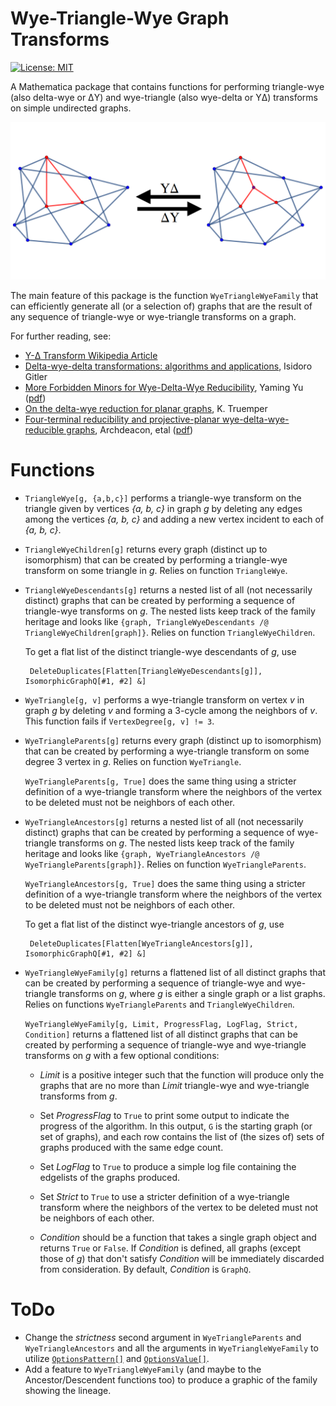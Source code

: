 # Wye-Triangle-Wye Graph Transforms

[![License: MIT](https://img.shields.io/badge/License-MIT-yellow.svg)](https://opensource.org/licenses/MIT)

A Mathematica package that contains functions 
for performing triangle-wye (also delta-wye or &Delta;Y) 
and wye-triangle (also wye-delta or Y&Delta;) 
transforms on simple undirected graphs.

![triangle-wye and wye-triangle](https://raw.githubusercontent.com/mikepierce/YTYGraphTransforms/master/images/tyyt.png)

The main feature of this package is the function `WyeTriangleWyeFamily` 
that can efficiently generate all (or a selection of) graphs that are the result of 
any sequence of triangle-wye or wye-triangle transforms on a graph.

For further reading, see:

 - [Y-&Delta; Transform Wikipedia Article][YTWIKI]
 - [Delta-wye-delta transformations: algorithms and applications][DWDTAA], Isidoro Gitler
 - [More Forbidden Minors for Wye-Delta-Wye Reducibility][MFMYDYR], Yaming Yu ([pdf][MFMYDYR-pdf])
 - [On the delta-wye reduction for planar graphs][ODWRPG], K. Truemper
 - [Four-terminal reducibility and projective-planar wye-delta-wye-reducible graphs][FTRPPWDWRG], Archdeacon, etal ([pdf][FTRPPWDWRG-pdf])
 
  [YTWIKI]: https://en.wikipedia.org/wiki/Y-%CE%94_transform
  [DWDTAA]: http://dl.acm.org/citation.cfm?id=919265
  [MFMYDYR]: http://www.combinatorics.org/ojs/index.php/eljc/article/view/v13i1r7
  [MFMYDYR-pdf]: http://www.emis.ams.org/journals/EJC/Volume_13/PDF/v13i1r7.pdf
  [ODWRPG]: http://onlinelibrary.wiley.com/doi/10.1002/jgt.3190130202/abstract
  [FTRPPWDWRG]: http://onlinelibrary.wiley.com/doi/10.1002/(SICI)1097-0118(200002)33:2%3C83::AID-JGT3%3E3.0.CO;2-P/abstract
  [FTRPPWDWRG-pdf]: http://citeseerx.ist.psu.edu/viewdoc/download?doi=10.1.1.50.5507&rep=rep1&type=pdf



# Functions

 - `TriangleWye[g, {a,b,c}]` performs a triangle-wye transform on the triangle 
   given by vertices *{a, b, c}* in graph *g* by deleting any edges among the 
   vertices *{a, b, c}* and adding a new vertex incident to each of *{a, b, c}*.

 - `TriangleWyeChildren[g]` returns every graph (distinct up to isomorphism) 
   that can be created by performing a triangle-wye transform 
   on some triangle in *g*. Relies on function `TriangleWye`.

 - `TriangleWyeDescendants[g]` returns a nested list of all 
   (not necessarily distinct) graphs that can be created by performing 
   a sequence of triangle-wye transforms on *g*. 
   The nested lists keep track of the family heritage and looks like 
   `{graph, TriangleWyeDescendants /@ TriangleWyeChildren[graph]}`. 
   Relies on function `TriangleWyeChildren`.  

   To get a flat list of the distinct triangle-wye descendants of *g*, use 

        DeleteDuplicates[Flatten[TriangleWyeDescendants[g]], IsomorphicGraphQ[#1, #2] &]

 - `WyeTriangle[g, v]` performs a wye-triangle transform on vertex *v* 
   in graph *g* by deleting *v* and forming a 3-cycle among the neighbors of *v*. 
   This function fails if `VertexDegree[g, v] != 3`.

 - `WyeTriangleParents[g]` returns every graph (distinct up to isomorphism) 
   that can be created by performing a wye-triangle transform 
   on some degree 3 vertex in *g*. Relies on function `WyeTriangle`.

   `WyeTriangleParents[g, True]` does the same thing using a stricter definition 
   of a wye-triangle transform where the neighbors of the vertex to be deleted 
   must not be neighbors of each other.

 - `WyeTriangleAncestors[g]` returns a nested list of all 
   (not necessarily distinct) graphs that can be created by performing a 
   sequence of wye-triangle transforms on *g*. The nested lists keep track of 
   the family heritage and looks like 
   `{graph, WyeTriangleAncestors /@ WyeTriangleParents[graph]}`. 
   Relies on function `WyeTriangleParents`.

   `WyeTriangleAncestors[g, True]` does the same thing using a stricter 
   definition of a wye-triangle transform where the neighbors of the vertex 
   to be deleted must not be neighbors of each other.

   To get a flat list of the distinct wye-triangle ancestors of *g*, use 

        DeleteDuplicates[Flatten[WyeTriangleAncestors[g]], IsomorphicGraphQ[#1, #2] &]

 - `WyeTriangleWyeFamily[g]`  returns a flattened list of all distinct graphs 
   that can be created by performing a sequence of triangle-wye and wye-triangle 
   transforms on *g*, where *g* is either a single graph or a list graphs. 
   Relies on functions `WyeTriangleParents` and `TriangleWyeChildren`.  

   `WyeTriangleWyeFamily[g, Limit, ProgressFlag, LogFlag, Strict, Condition]` 
   returns a flattened list of all distinct graphs 
   that can be created by performing a sequence of triangle-wye and wye-triangle 
   transforms on *g* with a few optional conditions:
   
    - *Limit* is a positive integer such that the function will produce only 
      the graphs that are no more than *Limit* triangle-wye and wye-triangle
      transforms from *g*.
    
    - Set *ProgressFlag* to `True` to print some output to indicate the 
      progress of the algorithm. In this output, `G` is the starting graph 
      (or set of graphs), and each row contains the list of (the sizes of) 
      sets of graphs produced with the same edge count. 
      
    - Set *LogFlag* to `True` to produce a simple log file containing 
      the edgelists of the graphs produced. 
      
    - Set *Strict* to `True` to use a stricter definition of a 
      wye-triangle transform where the neighbors of the vertex to be 
      deleted must not be neighbors of each other. 
      
    - *Condition* should be a function that takes a single graph object 
      and returns `True` or `False`. If *Condition* is defined, 
      all graphs (except those of *g*) that don't satisfy *Condition* 
      will be immediately discarded from consideration. By default,
      *Condition* is `GraphQ`.


# ToDo
 
 - Change the *strictness* second argument in `WyeTriangleParents` and `WyeTriangleAncestors`
   and all the arguments in `WyeTriangleWyeFamily` to utilize 
   [`OptionsPattern[]`](https://reference.wolfram.com/language/ref/OptionsPattern.html) and
   [`OptionsValue[]`](https://reference.wolfram.com/language/ref/OptionValue.html).
 - Add a feature to `WyeTriangleWyeFamily` (and maybe to the Ancestor/Descendent functions too) 
   to produce a graphic of the family showing the lineage.

